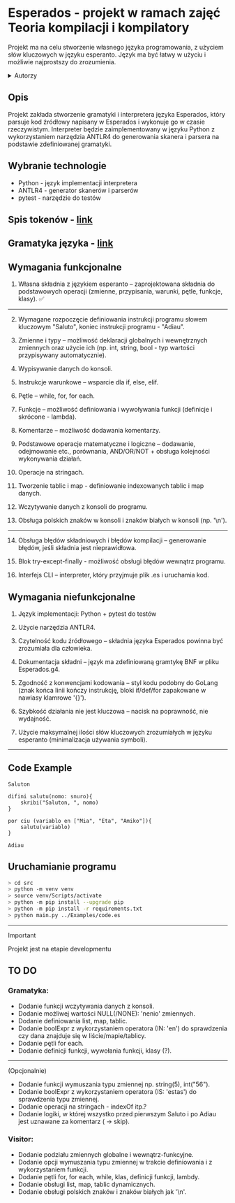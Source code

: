 # Esperados - projekt w ramach zajęć Teoria kompilacji i kompilatory

Projekt ma na celu stworzenie własnego języka programowania, z użyciem słów kluczowych w języku esperanto. 
Język ma być łatwy w użyciu i możliwie najprostszy do zrozumienia.

<details>
  <summary>Autorzy</summary>
    <br>Eliza Petrycka (epetrycka@student.agh.edu.pl)
    <br>Dominika Bujnarowska (dbujnarowska@student.agh.edu.pl)
</details>

## Opis

Projekt zakłada stworzenie gramatyki i interpretera języka Esperados, który parsuje kod źródłowy napisany w Esperados i wykonuje go w czasie rzeczywistym. Interpreter będzie zaimplementowany w języku Python z wykorzystaniem narzędzia ANTLR4 do generowania skanera i parsera na podstawie zdefiniowanej gramatyki.

## Wybranie technologie

* Python - język implementacji interpretera
* ANTLR4 - generator skanerów i parserów
* pytest - narzędzie do testów

## Spis tokenów - [link](https://github.com/epetrycka/Squick-Lang/blob/main/spis_tokenów.md)

## Gramatyka języka - [link](https://github.com/epetrycka/Squick-Lang/blob/main/Grammar/Esperados.g4)

## Wymagania funkcjonalne

1. Własna składnia z językiem esperanto – zaprojektowana składnia do podstawowych operacji (zmienne, przypisania, warunki, pętle, funkcje, klasy). ✅

---

2. Wymagane rozpoczęcie definiowania instrukcji programu słowem kluczowym "Saluto", koniec instrukcji programu - "Adiau".

3. Zmienne i typy – możliwość deklaracji globalnych i wewnętrznych zmiennych oraz użycie ich (np. int, string, bool - typ wartości przypisywany automatycznie).

4. Wypisywanie danych do konsoli.

5. Instrukcje warunkowe – wsparcie dla if, else, elif.

6. Pętle – while, for, for each.

7. Funkcje – możliwość definiowania i wywoływania funkcji (definicje i skrócone - lambda).

8. Komentarze – możliwość dodawania komentarzy.

9. Podstawowe operacje matematyczne i logiczne – dodawanie, odejmowanie etc., porównania, AND/OR/NOT + obsługa kolejności wykonywania działań.

10. Operacje na stringach.

11. Tworzenie tablic i map - definiowanie indexowanych tablic i map danych.

12. Wczytywanie danych z konsoli do programu.

13. Obsługa polskich znaków w konsoli i znaków białych w konsoli (np. '\n').

---

14. Obsługa błędów składniowych i błędów kompilacji – generowanie błędów, jeśli składnia jest nieprawidłowa.

15. Blok try-except-finally - możliwość obsługi błędów wewnątrz programu.

16. Interfejs CLI – interpreter, który przyjmuje plik .es i uruchamia kod.


## Wymagania niefunkcjonalne

1. Język implementacji: Python + pytest do testów

2. Użycie narzędzia ANTLR4.

3. Czytelność kodu źródłowego – składnia języka Esperados powinna być zrozumiała dla człowieka.

4. Dokumentacja składni – język ma zdefiniowaną gramtykę BNF w pliku Esperados.g4.

5. Zgodność z konwencjami kodowania – styl kodu podobny do GoLang (znak końca linii kończy instrukcję, bloki if/def/for zapakowane w nawiasy klamrowe '{}').

6. Szybkość działania nie jest kluczowa – nacisk na poprawność, nie wydajność.

7. Użycie maksymalnej ilości słów kluczowych zrozumiałych w języku esperanto (minimalizacja używania symboli).

---

## Code Example

```esperando
Saluton

difini salutu(nomo: snuro){
    skribi("Saluton, ", nomo)
}

por ciu (variablo en ["Mia", "Eta", "Amiko"]){
    salutu(variablo)
}

Adiau
```

## Uruchamianie programu

```bash
> cd src
> python -m venv venv
> source venv/Scripts/activate
> python -m pip install --upgrade pip
> python -m pip install -r requirements.txt
> python main.py ../Examples/code.es
```

---

> [!IMPORTANT]
> Projekt jest na etapie developmentu

## TO DO

### Gramatyka:

* Dodanie funkcji wczytywania danych z konsoli.
* Dodanie możliwej wartości NULL(/NONE): 'nenio' zmiennych.
* Dodanie definiowania list, map, tablic.
* Dodanie boolExpr z wykorzystaniem operatora (IN: 'en') do sprawdzenia czy dana znajduje się w liście/mapie/tablicy.
* Dodanie pętli for each.
* Dodanie definicji funkcji, wywołania funkcji, klasy (?).
---
(Opcjonalnie)
* Dodanie funkcji wymuszania typu zmiennej np. string(5), int("56").
* Dodanie boolExpr z wykorzystaniem operatora (IS: 'estas') do sprawdzenia typu zmiennej.
* Dodanie operacji na stringach - indexOf itp.?
* Dodanie logiki, w której wszystko przed pierwszym Saluto i po Adiau jest uznawane za komentarz ( -> skip).

### Visitor:
* Dodanie podziału zmiennych globalne i wewnątrz-funkcyjne.
* Dodanie opcji wymuszania typu zmiennej w trakcie definiowania i z wykorzystaniem funkcji.
* Dodanie pętli for, for each, while, klas, definicji funkcji, lambdy.
* Dodanie obsługi list, map, tablic dynamicznych.
* Dodanie obsługi polskich znaków i znaków białych jak '\n'.